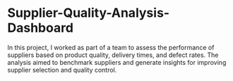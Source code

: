 # Supplier-Quality-Analysis-Dashboard
In this project, I worked as part of a team to assess the performance of suppliers based on product quality, delivery times, and defect rates. The analysis aimed to benchmark suppliers and generate insights for improving supplier selection and quality control.
